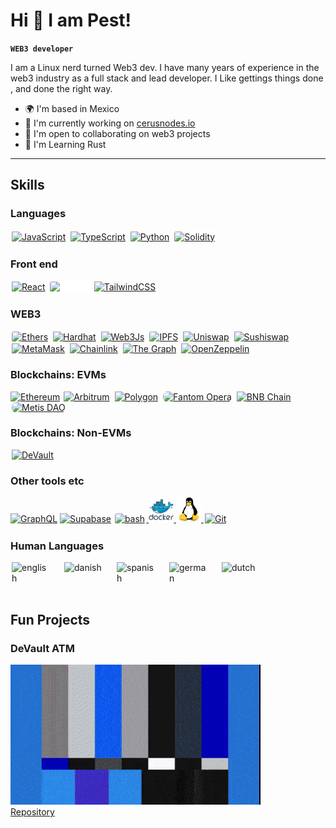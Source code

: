 # Hi 👋 I am Pest!

**`WEB3 developer`**

I am a Linux nerd turned Web3 dev. I have many years of experience in the web3 industry as a full stack and lead developer. I Like gettings things done , and done the right way.

- 🌍 I'm based in Mexico
- 🚀 I'm currently working on [cerusnodes.io](http://cerusnodes.io)
- 🤝 I'm open to collaborating on web3 projects
- 📖 I'm Learning Rust

---

## Skills

### Languages

<p align="left">

<a href="https://developer.mozilla.org/en-US/docs/Web/JavaScript" target="_blank" rel="noreferrer"><img style="padding: 0px 2px;" src="https://raw.githubusercontent.com/danielcranney/readme-generator/main/public/icons/skills/javascript-colored.svg" width="36" height="36" alt="JavaScript" /></a>
<a href="https://www.typescriptlang.org/" target="_blank" rel="noreferrer"><img style="padding: 0px 2px;" src="https://raw.githubusercontent.com/danielcranney/readme-generator/main/public/icons/skills/typescript-colored.svg" width="36" height="36" alt="TypeScript" /></a>
<a href="https://www.python.org/" target="_blank" rel="noreferrer"><img style="padding: 0px 2px;" src="https://raw.githubusercontent.com/danielcranney/readme-generator/main/public/icons/skills/python-colored.svg" width="36" height="36" alt="Python" /></a>
<a href="https://docs.soliditylang.org/" target="_blank" rel="noreferrer"><img style="border-radius: 5px;background: white;padding: 2px 2px;" src="https://tintinweb.gallerycdn.vsassets.io/extensions/tintinweb/vscode-solidity-flattener/0.0.11/1647941306788/Microsoft.VisualStudio.Services.Icons.Default" width="36" height="36" alt="Solidity" /></a>

</p>

### Front end

<a href="https://reactjs.org/" target="_blank" rel="noreferrer"><img style="padding: 0px 2px;" src="https://raw.githubusercontent.com/danielcranney/readme-generator/main/public/icons/skills/react-colored.svg" width="36" height="36" alt="React" /></a>
<a  style="color:white;" href="https://nextjs.org/docs" target="_blank" rel="noreferrer"><img style="border-radius: 5px;background: white;padding: 2px 2px;" src="https://i.ytimg.com/an/cxm6FNyKzwA/3903739474801779860_mq.jpg?v=62a9dfef" width="36" height="36" alt="NextJs" /></a>
<a href="https://tailwindcss.com/" target="_blank" rel="noreferrer"><img style="padding: 0px 2px;" src="https://raw.githubusercontent.com/danielcranney/readme-generator/main/public/icons/skills/tailwindcss-colored.svg" width="36" height="36" alt="TailwindCSS" /></a>

### WEB3

<p>
<a href="https://ethers.io" target="_blank" rel="noreferrer"><img  style="border-radius: 5px;background: white;padding: 2px 2px;" src="https://avatars.githubusercontent.com/u/18492273?s=200&v=4" width="36" height="36" alt="Ethers" /></a>
<a href="https://hardhat.org/" target="_blank" rel="noreferrer"><img style="padding: 0px 2px;" src="https://raw.githubusercontent.com/danielcranney/readme-generator/main/public/icons/skills/hardhat-colored.svg" width="36" height="36" alt="Hardhat" /></a>
<a href="https://web3js.readthedocs.io/en/v1.7.1/#" target="_blank" rel="noreferrer"><img style="padding: 0px 2px;" src="https://github.com/web3/web3.js/blob/4.x/assets/logo/web3js.jpg?raw=true" width="36" height="36" alt="Web3Js" /></a>
<a href="https://ipfs.io/" target="_blank" rel="noreferrer"><img  style="border-radius: 5px;background: white;padding: 2px 2px;" src="https://raw.githubusercontent.com/danielcranney/readme-generator/main/public/icons/skills/ipfs-colored.svg" width="36" height="36" alt="IPFS" /></a>
<a href="https://uniswap.org/" target="_blank" rel="noreferrer"><img style="padding: 0px 2px;" src="https://raw.githubusercontent.com/danielcranney/readme-generator/main/public/icons/skills/uniswap-colored.svg" width="36" height="36" alt="Uniswap" /></a>
<a href="https://www.sushi.com/" target="_blank" rel="noreferrer"><img style="padding: 0px 2px;" src="https://raw.githubusercontent.com/danielcranney/readme-generator/main/public/icons/skills/sushiswap-colored.svg" width="36" height="36" alt="Sushiswap" /></a>
<a href="https://metamask.io/" target="_blank" rel="noreferrer"><img style="padding: 0px 2px;" src="https://raw.githubusercontent.com/danielcranney/readme-generator/main/public/icons/skills/metamask-colored.svg" width="36" height="36" alt="MetaMask" /></a>
<a href="https://chain.link/" target="_blank" rel="noreferrer"><img style="padding: 0px 2px;" src="https://raw.githubusercontent.com/danielcranney/readme-generator/main/public/icons/skills/chainlink-colored.svg" width="36" height="36" alt="Chainlink" /></a>
<a href="https://thegraph.com/en/" target="_blank" rel="noreferrer"><img style="padding: 0px 2px;" src="https://raw.githubusercontent.com/danielcranney/readme-generator/main/public/icons/skills/the-graph-colored.svg" width="36" height="36" alt="The Graph" /></a>
<a href="https://github.com/OpenZeppelin" target="_blank" rel="noreferrer"><img style="padding: 0px 2px;" src="https://avatars.githubusercontent.com/u/20820676?s=200&v=4" width="36" height="36" alt="OpenZeppelin" /></a></p>

### Blockchains: EVMs

<a  href="https://ethereum.org/en/" target="_blank" rel="noreferrer"><img style="padding: 0px 0px 0px 0px;" src="https://raw.githubusercontent.com/danielcranney/readme-generator/main/public/icons/skills/ethereum-colored.svg" width="36" height="36" alt="Ethereum" /></a>
<a href="https://portal.arbitrum.one/" target="_blank" rel="noreferrer"><img style="padding: 0px 2px;" src="https://raw.githubusercontent.com/danielcranney/readme-generator/main/public/icons/skills/arbitrum-colored.svg" width="36" height="36" alt="Arbitrum" /></a>
<a href="https://polygon.technology/" target="_blank" rel="noreferrer"><img style="padding: 0px 2px;" src="https://raw.githubusercontent.com/danielcranney/readme-generator/main/public/icons/skills/polygon-colored.svg" width="36" height="36" alt="Polygon" /></a>
<a href="https://polygon.technology/" target="_blank" rel="noreferrer"><img style="border-radius: 25px;padding: 0px 2px;" src="https://s2.coinmarketcap.com/static/img/coins/64x64/3513.png" width="36" height="36" alt="Fantom Opera" /></a>
<a href="https://www.bnbchain.org/en" target="_blank" rel="noreferrer"><img style="padding: 0px 2px;" src="https://s2.coinmarketcap.com/static/img/coins/64x64/1839.png" width="36" height="36" alt="BNB Chain" /></a>
<a href="https://www.metis.io/" target="_blank" rel="noreferrer"><img style="border-radius: 25px;padding: 0px 2px;" src="https://s2.coinmarketcap.com/static/img/coins/64x64/9640.png" width="36" height="36" alt="Metis DAO" /></a>

<p/>

### Blockchains: Non-EVMs

<a href="https://devault.cc/" target="_blank" rel="noreferrer"><img style="padding: 0px 2px;" src="https://github.com/devaultcrypto/dvtgraphics/blob/master/Icons/DVT-Logo-D-100px-Light.png?raw=true" width="36" height="36" alt="DeVault" /></a>

### Other tools etc

<a href="https://graphql.org/" target="_blank" rel="noreferrer"><img src="https://raw.githubusercontent.com/danielcranney/readme-generator/main/public/icons/skills/graphql-colored.svg" width="36" height="36" alt="GraphQL" /></a>
<a href="https://supabase.io/" target="_blank" rel="noreferrer"><img src="https://raw.githubusercontent.com/danielcranney/readme-generator/main/public/icons/skills/supabase-colored.svg" width="36" height="36" alt="Supabase" /></a>
<a href="https://www.gnu.org/software/bash/" target="_blank" rel="noreferrer"> <img  style="border-radius: 5px;background: white;padding: 2px 2px;" src="https://www.vectorlogo.zone/logos/gnu_bash/gnu_bash-icon.svg" alt="bash" width="40" height="40"/> </a>
<a href="https://www.docker.com/" target="_blank" rel="noreferrer"> <img src="https://raw.githubusercontent.com/devicons/devicon/master/icons/docker/docker-original-wordmark.svg" alt="docker" width="40" height="40"/> </a> <a href="https://www.linux.org/" target="_blank" rel="noreferrer"> <img src="https://raw.githubusercontent.com/devicons/devicon/master/icons/linux/linux-original.svg" alt="linux" width="40" height="40"/> </a>
<a href="https://git-scm.com/" target="_blank" rel="noreferrer"><img style="padding: 0px 2px;" src="https://raw.githubusercontent.com/danielcranney/readme-generator/main/public/icons/skills/git-colored.svg" width="36" height="36" alt="Git" /></a>

</p>

### Human Languages

<div style=" display: flex; flex-direction: row;">
<span style=" display: flex; flex-direction: column;padding: 0px 10px 10px 0px;align-items:center;">
 <img style="padding: 0px 2px;" src="https://upload.wikimedia.org/wikipedia/en/thumb/a/ae/Flag_of_the_United_Kingdom.svg/120px-Flag_of_the_United_Kingdom.svg.png" alt="english" width="60" height="40"/>
</span>
<span style=" display: flex; flex-direction: column;;padding: 0px 10px;align-items:center;">
 <img style="padding: 0px 2px;" src="https://upload.wikimedia.org/wikipedia/commons/thumb/9/9c/Flag_of_Denmark.svg/120px-Flag_of_Denmark.svg.png" alt="danish" width="60" height="40"/>
</span>
<span style=" display: flex; flex-direction: column;;padding: 0px 10px;align-items:center;">
 <img style="padding: 0px 2px;" src="https://upload.wikimedia.org/wikipedia/commons/thumb/f/fc/Flag_of_Mexico.svg/120px-Flag_of_Mexico.svg.png" alt="spanish" width="60" height="40"/>
</span>
<span style=" display: flex; flex-direction: column;;padding: 0px 10px;align-items:center;">
 <img style="padding: 0px 2px;" src="https://upload.wikimedia.org/wikipedia/en/thumb/b/ba/Flag_of_Germany.svg/120px-Flag_of_Germany.svg.png" alt="german" width="60" height="40"/>
</span>
<span style=" display: flex; flex-direction: column;;padding: 0px 10px;align-items:center;">
 <img style="padding: 0px 2px;" src="https://upload.wikimedia.org/wikipedia/commons/thumb/2/20/Flag_of_the_Netherlands.svg/120px-Flag_of_the_Netherlands.svg.png" alt="dutch" width="60" height="40"/>
</span>
</div>

## Fun Projects

### DeVault ATM

![A DeVault ATM youtube](https://github.com/pppest/devault-atm-touch/blob/master/images/atm-vid-fast.gif)  
[Repository](https://github.com/pppest/devault-atm-touch)
